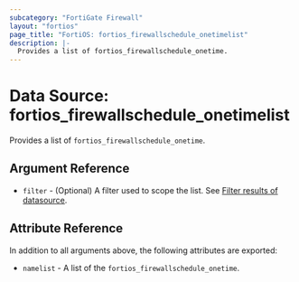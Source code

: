 ```yaml
---
subcategory: "FortiGate Firewall"
layout: "fortios"
page_title: "FortiOS: fortios_firewallschedule_onetimelist"
description: |-
  Provides a list of fortios_firewallschedule_onetime.
---
```


# Data Source: fortios_firewallschedule_onetimelist
Provides a list of `fortios_firewallschedule_onetime`.

## Argument Reference

* `filter` - (Optional) A filter used to scope the list. See [Filter results of datasource](https://registry.terraform.io/providers/fortinetdev/fortios/latest/docs/guides/fgt_filter).

## Attribute Reference

In addition to all arguments above, the following attributes are exported:

* `namelist` -  A list of the `fortios_firewallschedule_onetime`.
